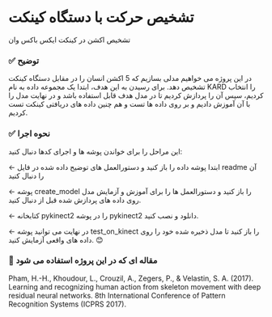 # تشخیص حرکت با دستگاه کینکت
تشخیص اکشن در کینکت ایکس باکس وان

### ✅ توضیح



 در این پروژه می خواهیم مدلی بسازیم که 5 اکشن انسان را در مقابل دستگاه کینکت تشخیص دهد.  برای رسیدن به این هدف، ابتدا یک مجموعه داده به نام KARD را انتخاب کردیم، سپس آن را پردازش کردیم تا در مدل هدف قابل استفاده باشد و در نهایت مدل را با آن آموزش دادیم و بر روی داده ها تست و هم چنین داده های دریافتی کینکت تست کردیم.

 ### ✅ نحوه اجرا




این مراحل را برای خواندن پوشه ها و اجرای کدها دنبال کنید:<br>



 ← ابتدا پوشه داده را باز کنید و دستورالعمل های توضیح داده شده در فایل readme  آن را دنبال کنید
<br>




 ← پوشه create_model را باز کنید و دستورالعمل ها را برای آموزش و آزمایش مدل روی داده های پردازش شده قبل از دنبال کنید.
<br>

 ← کتابخانه pykinect2 را در پوشه pykinect2 دانلود و نصب کنید.
<br>

 ← در نهایت می توانید پوشه test_on_kinect را باز کنید تا مدل ذخیره شده خود را روی داده های واقعی آزمایش کنید.  😊<br>

 ###  📝 مقاله ای که در این پروژه استفاده می شود

Pham, H.-H., Khoudour, L., Crouzil, A., Zegers, P., & Velastin, S. A. (2017). Learning and
recognizing human action from skeleton movement with deep residual neural networks. 8th International
Conference of Pattern Recognition Systems (ICPRS 2017).
